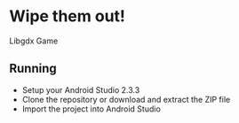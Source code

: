 # Wipe them out!
Libgdx Game
 


<h2>Running</h2>
<ul>
  <li>Setup your Android Studio 2.3.3</li>
  <li>Clone the repository or download and extract the ZIP file</li>
  <li>Import the project into Android Studio</li>
</ul>
